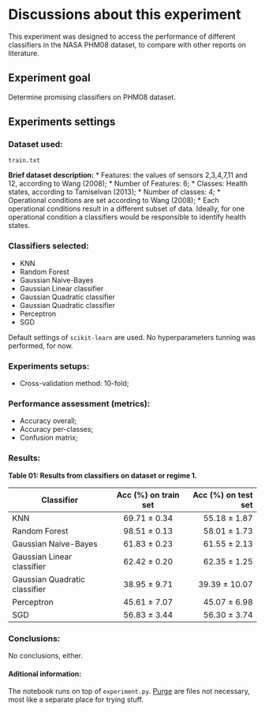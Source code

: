 # Discussions about this experiment

This experiment was designed to access the performance of different classifiers in the NASA PHM08 dataset, to compare with other reports on literature.

## Experiment goal
Determine promising classifiers on PHM08 dataset.

## Experiments settings

### Dataset used:
```train.txt```

**Brief dataset description:**
	* Features: the values of sensors 2,3,4,7,11 and 12, according to Wang (2008);
	* Number of Features: 6;
	* Classes: Health states, according to Tamiselvan (2013);
	* Number of classes: 4;
	* Operational conditions are set according to Wang (2008);
	* Each operational conditions result in a different subset of data. Ideally, for one operational condition a classifiers would be responsible to identify health states.	


### Classifiers selected:
- KNN
- Random Forest
- Gaussian Naive-Bayes
- Gaussian Linear classifier
- Gaussian Quadratic classifier
- Gaussian Quadratic classifier
- Perceptron
- SGD

Default settings of ```scikit-learn``` are used. No hyperparameters tunning was performed, for now.


### Experiments setups:

- Cross-validation method: 10-fold;

### Performance assessment (metrics):

- Accuracy overall;
- Accuracy per-classes;
- Confusion matrix;

### Results:

**Table 01: Results from classifiers on dataset or regime 1.**

| Classifier        | Acc (%) on train set           | Acc (%) on test set  |
| ------------- |:-------------:| -----:|
| KNN     						 	| 69.71 $\pm$ 0.34 | 55.18 $\pm$ 1.87 |
| Random Forest						| 98.51 $\pm$ 0.13 | 58.01 $\pm$ 1.73 |
| Gaussian Naive-Bayes				| 61.83 $\pm$ 0.23 | 61.55 $\pm$ 2.13 |
| Gaussian Linear classifier        | 62.42 $\pm$ 0.20 | 62.35 $\pm$ 1.25 |
| Gaussian Quadratic classifier     | 38.95 $\pm$ 9.71 | 39.39 $\pm$ 10.07 |
| Perceptron					    | 45.61 $\pm$ 7.07 | 45.07 $\pm$ 6.98 |
| SGD								| 56.83 $\pm$ 3.44 | 56.30 $\pm$ 3.74 | 


### Conclusions:

No conclusions, either.


#### Aditional information:

The notebook runs on top of `experiment.py`. [Purge](./Purge/) are files not necessary, most like a separate place for trying stuff.
